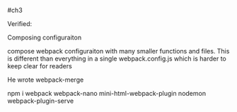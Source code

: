 #ch3 

Verified: 


Composing configuraiton

compose webpack configuraiton with many smaller functions and files. This is different than everything in a single webpack.config.js which is harder to keep clear for readers

He wrote webpack-merge

npm i webpack webpack-nano mini-html-webpack-plugin nodemon webpack-plugin-serve 


